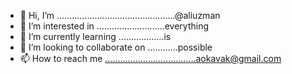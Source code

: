 - 👋 Hi, I’m ...............................................@aliuzman
- 👀 I’m interested in ...........................everything
- 🌱 I’m currently learning ..................is
- 💞️ I’m looking to collaborate on ............possible
- 📫 How to reach me ....................................aokavak@gmail.com

<!---
aliuzman/aliuzman is a ✨ special ✨ repository because its `README.md` (this file) appears on your GitHub profile.
You can click the Preview link to take a look at your changes.
--->
